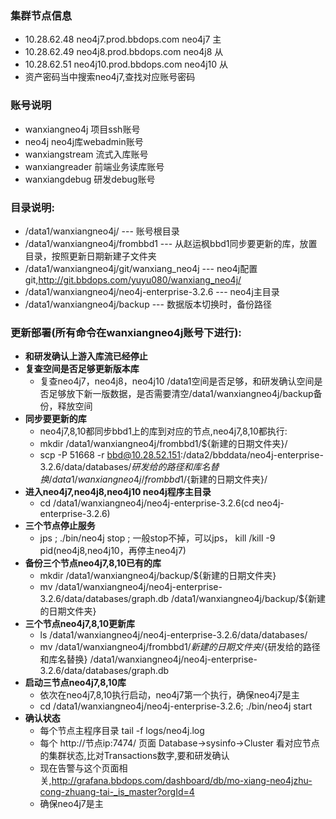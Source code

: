 ### 集群节点信息
- 10.28.62.48 neo4j7.prod.bbdops.com neo4j7 主
- 10.28.62.49 neo4j8.prod.bbdops.com neo4j8 从
- 10.28.62.51 neo4j10.prod.bbdops.com neo4j10 从
- 资产密码当中搜索neo4j7,查找对应账号密码

### 账号说明
- wanxiangneo4j 项目ssh账号
- neo4j neo4j库webadmin账号
- wanxiangstream 流式入库账号
- wanxiangreader 前端业务读库账号
- wanxiangdebug 研发debug账号

### 目录说明:
- /data1/wanxiangneo4j/    --- 账号根目录
- /data1/wanxiangneo4j/frombbd1  ---  从赵运枫bbd1同步要更新的库，放置目录，按照更新日期新建子文件夹
- /data1/wanxiangneo4j/git/wanxiang_neo4j  --- neo4j配置git,http://git.bbdops.com/yuyu080/wanxiang_neo4j/
- /data1/wanxiangneo4j/neo4j-enterprise-3.2.6 --- neo4j主目录
- /data1/wanxiangneo4j/backup --- 数据版本切换时，备份路径


### 更新部署(所有命令在wanxiangneo4j账号下进行):
- **和研发确认上游入库流已经停止**
- **复查空间是否足够更新版本库**
   - 复查neo4j7，neo4j8，neo4j10 /data1空间是否足够，和研发确认空间是否足够放下新一版数据，是否需要清空/data1/wanxiangneo4j/backup备份，释放空间
- **同步要更新的库**
   - neo4j7,8,10都同步bbd1上的库到对应的节点,neo4j7,8,10都执行:
   - mkdir /data1/wanxiangneo4j/frombbd1/${新建的日期文件夹}/
   - scp -P 51668 -r bbd@10.28.52.151:/data2/bbddata/neo4j-enterprise-3.2.6/data/databases/${研发给的路径和库名替换} /data1/wanxiangneo4j/frombbd1/${新建的日期文件夹}/
- **进入neo4j7,neo4j8,neo4j10 neo4j程序主目录**
   - cd /data1/wanxiangneo4j/neo4j-enterprise-3.2.6(cd neo4j-enterprise-3.2.6)
- **三个节点停止服务**
   - jps ; ./bin/neo4j stop ; 一般stop不掉，可以jps， kill /kill -9 pid(neo4j8,neo4j10，再停主neo4j7)
- **备份三个节点neo4j7,8,10已有的库**
   - mkdir /data1/wanxiangneo4j/backup/${新建的日期文件夹}
   - mv /data1/wanxiangneo4j/neo4j-enterprise-3.2.6/data/databases/graph.db /data1/wanxiangneo4j/backup/${新建的日期文件夹}
- **三个节点neo4j7,8,10更新库**
   - ls /data1/wanxiangneo4j/neo4j-enterprise-3.2.6/data/databases/
   - mv /data1/wanxiangneo4j/frombbd1/${新建的日期文件夹}/${研发给的路径和库名替换} /data1/wanxiangneo4j/neo4j-enterprise-3.2.6/data/databases/graph.db
- **启动三节点neo4j7,8,10库**
   - 依次在neo4j7,8,10执行启动，neo4j7第一个执行，确保neo4j7是主
   - cd /data1/wanxiangneo4j/neo4j-enterprise-3.2.6; ./bin/neo4j start
- **确认状态**
   - 每个节点主程序目录 tail -f logs/neo4j.log
   - 每个 http://节点ip:7474/ 页面 Database->sysinfo->Cluster 看对应节点的集群状态,比对Transactions数字,要和研发确认
   - 现在告警与这个页面相关,http://grafana.bbdops.com/dashboard/db/mo-xiang-neo4jzhu-cong-zhuang-tai-_is_master?orgId=4
   - 确保neo4j7是主
